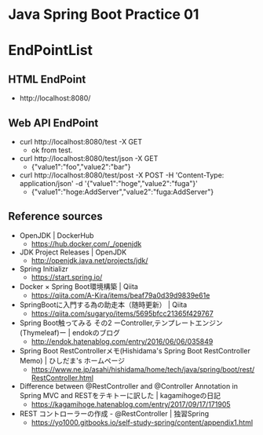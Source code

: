 # Java Spring Boot Practice 01

# EndPointList

## HTML EndPoint
- http://localhost:8080/

## Web API EndPoint
- curl http://localhost:8080/test -X GET
  - ok from test.
- curl http://localhost:8080/test/json -X GET
  - {"value1":"foo","value2":"bar"}
- curl http://localhost:8080/test/post -X POST -H 'Content-Type: application/json' -d '{"value1":"hoge","value2":"fuga"}'
  - {"value1":"hoge:AddServer","value2":"fuga:AddServer"}

## Reference sources
- OpenJDK | DockerHub
  - https://hub.docker.com/_/openjdk
- JDK Project Releases | OpenJDK
  - http://openjdk.java.net/projects/jdk/
- Spring Initializr
  - https://start.spring.io/
- Docker × Spring Boot環境構築 | Qiita
  - https://qiita.com/A-Kira/items/beaf79a0d39d9839e61e
- SpringBootに入門する為の助走本（随時更新） | Qiita
  - https://qiita.com/sugaryo/items/5695bfcc21365f429767
- Spring Boot触ってみる その2 ーController,テンプレートエンジン(Thymeleaf)ー | endokのブログ
  - http://endok.hatenablog.com/entry/2016/06/06/035849
- Spring Boot RestControllerメモ(Hishidama's Spring Boot RestController Memo) | ひしだま's ホームページ
  - https://www.ne.jp/asahi/hishidama/home/tech/java/spring/boot/rest/RestController.html
- Difference between @RestController and @Controller Annotation in Spring MVC and RESTをテキトーに訳した | kagamihogeの日記
  - https://kagamihoge.hatenablog.com/entry/2017/09/17/171905
- REST コントローラーの作成 - @RestController | 独習Spring
  - https://yo1000.gitbooks.io/self-study-spring/content/appendix1.html
